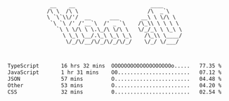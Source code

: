 <div align="center">
<pre><code>
 __    __                        ____      
/\ \  /\ \                      /\  _`\    
\ `\`\\/'/  __      ___       __\ \ \/\ \  
 `\ `\ /' /'__`\  /' _ `\    /\_\\ \ \ \ \ 
   `\ \ \/\ \ \.\_/\ \/\ \   \/_/_\ \ \_\ \
     \ \_\ \__/.\_\ \_\ \_\    /\_\\ \____/
      \/_/\/__/\/_/\/_/\/_/    \/_/ \/___/ 
                                           

</code></pre>

<!--START_SECTION:waka-->

```txt
TypeScript       16 hrs 32 mins  OOOOOOOOOOOOOOOOOOOo.....   77.35 %
JavaScript       1 hr 31 mins    O0.......................   07.12 %
JSON             57 mins         O........................   04.48 %
Other            53 mins         O........................   04.20 %
CSS              32 mins         0........................   02.54 %
```

<!--END_SECTION:waka-->
